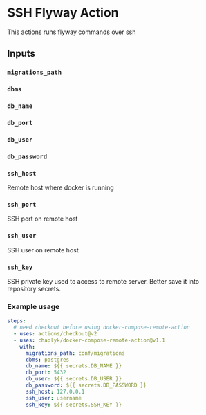 # SSH Flyway Action

This actions runs flyway commands over ssh

## Inputs

### `migrations_path`

### `dbms`

### `db_name`

### `db_port`

### `db_user`

### `db_password`

### `ssh_host`

Remote host where docker is running

### `ssh_port`

SSH port on remote host

### `ssh_user`

SSH user on remote host

### `ssh_key`

SSH private key used to access to remote server.
Better save it into repository secrets.

### Example usage

```yaml
steps:
  # need checkout before using docker-compose-remote-action
  - uses: actions/checkout@v2
  - uses: chaplyk/docker-compose-remote-action@v1.1
    with:
      migrations_path: conf/migrations
      dbms: postgres
      db_name: ${{ secrets.DB_NAME }}
      db_port: 5432
      db_user: ${{ secrets.DB_USER }}
      db_password: ${{ secrets.DB_PASSWORD }}
      ssh_host: 127.0.0.1
      ssh_user: username
      ssh_key: ${{ secrets.SSH_KEY }}
  
```
